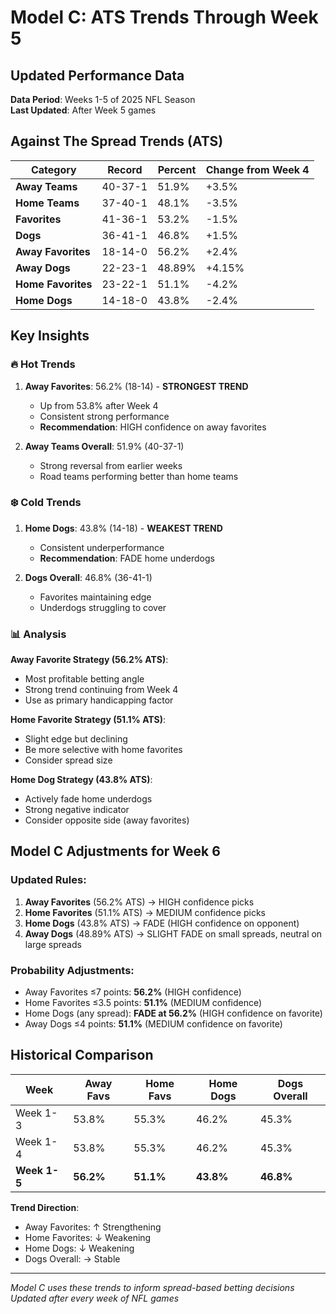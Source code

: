 # Model C: ATS Trends Through Week 5

## Updated Performance Data

**Data Period**: Weeks 1-5 of 2025 NFL Season  
**Last Updated**: After Week 5 games

## Against The Spread Trends (ATS)

| Category | Record | Percent | Change from Week 4 |
|----------|--------|---------|-------------------|
| **Away Teams** | 40-37-1 | 51.9% | +3.5% |
| **Home Teams** | 37-40-1 | 48.1% | -3.5% |
| **Favorites** | 41-36-1 | 53.2% | -1.5% |
| **Dogs** | 36-41-1 | 46.8% | +1.5% |
| **Away Favorites** | 18-14-0 | 56.2% | +2.4% |
| **Away Dogs** | 22-23-1 | 48.89% | +4.15% |
| **Home Favorites** | 23-22-1 | 51.1% | -4.2% |
| **Home Dogs** | 14-18-0 | 43.8% | -2.4% |

## Key Insights

### 🔥 Hot Trends
1. **Away Favorites**: 56.2% (18-14) - **STRONGEST TREND**
   - Up from 53.8% after Week 4
   - Consistent strong performance
   - **Recommendation**: HIGH confidence on away favorites

2. **Away Teams Overall**: 51.9% (40-37-1)
   - Strong reversal from earlier weeks
   - Road teams performing better than home teams

### ❄️ Cold Trends
1. **Home Dogs**: 43.8% (14-18) - **WEAKEST TREND**
   - Consistent underperformance
   - **Recommendation**: FADE home underdogs

2. **Dogs Overall**: 46.8% (36-41-1)
   - Favorites maintaining edge
   - Underdogs struggling to cover

### 📊 Analysis

**Away Favorite Strategy (56.2% ATS)**:
- Most profitable betting angle
- Strong trend continuing from Week 4
- Use as primary handicapping factor

**Home Favorite Strategy (51.1% ATS)**:
- Slight edge but declining
- Be more selective with home favorites
- Consider spread size

**Home Dog Strategy (43.8% ATS)**:
- Actively fade home underdogs
- Strong negative indicator
- Consider opposite side (away favorites)

## Model C Adjustments for Week 6

### Updated Rules:

1. **Away Favorites** (56.2% ATS) → HIGH confidence picks
2. **Home Favorites** (51.1% ATS) → MEDIUM confidence picks
3. **Home Dogs** (43.8% ATS) → FADE (HIGH confidence on opponent)
4. **Away Dogs** (48.89% ATS) → SLIGHT FADE on small spreads, neutral on large spreads

### Probability Adjustments:

- Away Favorites ≤7 points: **56.2%** (HIGH confidence)
- Home Favorites ≤3.5 points: **51.1%** (MEDIUM confidence)
- Home Dogs (any spread): **FADE at 56.2%** (HIGH confidence on favorite)
- Away Dogs ≤4 points: **51.1%** (MEDIUM confidence on favorite)

## Historical Comparison

| Week | Away Favs | Home Favs | Home Dogs | Dogs Overall |
|------|-----------|-----------|-----------|--------------|
| Week 1-3 | 53.8% | 55.3% | 46.2% | 45.3% |
| Week 1-4 | 53.8% | 55.3% | 46.2% | 45.3% |
| **Week 1-5** | **56.2%** | **51.1%** | **43.8%** | **46.8%** |

**Trend Direction**:
- Away Favorites: ↑ Strengthening
- Home Favorites: ↓ Weakening  
- Home Dogs: ↓ Weakening
- Dogs Overall: → Stable

---

*Model C uses these trends to inform spread-based betting decisions*  
*Updated after every week of NFL games*
